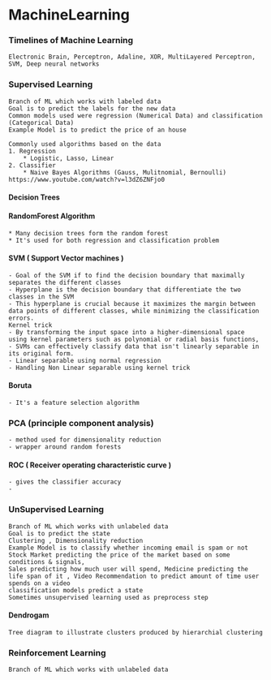 # MachineLearning

### Timelines of Machine Learning 
    Electronic Brain, Perceptron, Adaline, XOR, MultiLayered Perceptron, SVM, Deep neural networks

### Supervised Learning
    Branch of ML which works with labeled data
    Goal is to predict the labels for the new data
    Common models used were regression (Numerical Data) and classification (Categorical Data)
    Example Model is to predict the price of an house 

    Commonly used algorithms based on the data
    1. Regression
        * Logistic, Lasso, Linear
    2. Classifier
        * Naive Bayes Algorithms (Gauss, Mulitnomial, Bernoulli)  https://www.youtube.com/watch?v=l3dZ6ZNFjo0

#### Decision Trees
    

#### RandomForest Algorithm
    * Many decision trees form the random forest
    * It's used for both regression and classification problem
    
#### SVM ( Support Vector machines )
    - Goal of the SVM if to find the decision boundary that maximally separates the different classes
    - Hyperplane is the decision boundary that differentiate the two classes in the SVM
    - This hyperplane is crucial because it maximizes the margin between data points of different classes, while minimizing the classification errors.
    Kernel trick
    - By transforming the input space into a higher-dimensional space using kernel parameters such as polynomial or radial basis functions, 
    - SVMs can effectively classify data that isn't linearly separable in its original form.
    - Linear separable using normal regression
    - Handling Non Linear separable using kernel trick 
    
#### Boruta
    - It's a feature selection algorithm

### PCA (principle component analysis)
    - method used for dimensionality reduction 
    - wrapper around random forests

#### ROC ( Receiver operating characteristic curve )
    - gives the classifier accuracy
    - 
    

### UnSupervised Learning
    Branch of ML which works with unlabeled data
    Goal is to predict the state 
    Clustering , Dimensionality reduction
    Example Model is to classify whether incoming email is spam or not
    Stock Market predicting the price of the market based on some conditions & signals, 
    Sales predicting how much user will spend, Medicine predicting the life span of it , Video Recommendation to predict amount of time user spends on a video
    classification models predict a state
    Sometimes unsupervised learning used as preprocess step

#### Dendrogam
    Tree diagram to illustrate clusters produced by hierarchial clustering
    
### Reinforcement Learning
    Branch of ML which works with unlabeled data

    
